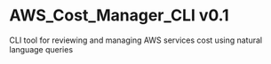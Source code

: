 # AWS_Cost_Manager_CLI v0.1
CLI tool for reviewing and managing AWS services cost using natural language queries
